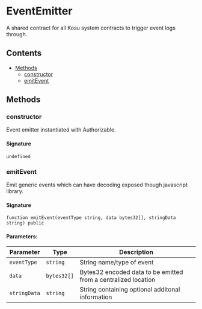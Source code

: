 # EventEmitter

A shared contract for all Kosu system contracts to trigger event logs through.

## Contents

-   [Methods](undefined)
    -   [constructor](#constructor)
    -   [emitEvent](#emitevent)

## Methods

### constructor

Event emitter instantiated with Authorizable.

#### Signature

```solidity
undefined
```

### emitEvent

Emit generic events which can have decoding exposed though javascript library.

#### Signature

```solidity
function emitEvent(eventType string, data bytes32[], stringData string) public
```

#### Parameters:

| Parameter    | Type        | Description                                                    |
| ------------ | ----------- | -------------------------------------------------------------- |
| `eventType`  | `string`    | String name/type of event                                      |
| `data`       | `bytes32[]` | Bytes32 encoded data to be emitted from a centralized location |
| `stringData` | `string`    | String containing optional additonal information               |
